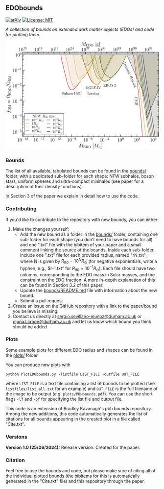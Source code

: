 ## EDObounds

 [![arXiv](https://img.shields.io/badge/arXiv-2007.10722-B31B1B.svg)](...) [![License: MIT](https://img.shields.io/badge/License-MIT-yellow.svg)](https://opensource.org/licenses/MIT)

*A collection of bounds on extended dark matter objects (EDOs) and code for plotting them.*

 ![All PBH bounds](plots/bounds_all.png)


### Bounds

The list of all available, tabulated bounds can be found in the [bounds/](bounds/) folder, with a dedicated sub-folder for each shape: NFW subhalos, boson stars, uniform spheres and ultra-compact minihalos (see paper for a description of their density functions).

In Section 3 of the paper we explain in detail how to use the code.

### Contributing

If you'd like to contribute to the repository with new bounds, you can either:
1. Make the changes yourself:
	* Add the new bound as a folder in the [bounds/](bounds/) folder, containing one sub-folder for each shape (you don't need to have bounds for all) and one ".txt" file with the bibitem of your paper and a small comment linking the source of the bounds. Inside each sub-folder, include one ".txt" file for each provided radius, named "rN.txt", where N is given by $R_{90}=10^N R_{\odot}$ (for negative exponentials, write a hyphen, e.g., $r-1.txt" for $R_{90}=10^{-1}R_{\odot}$). Each file should have two columns, corresponding to the EDO mass in Solar masses, and the constraint on the EDO fraction. A more in-depth explanation of this can be found in Section 3.2 of this paper.
	* Update the [bounds/README.md](https://github.com/SergioSevi/EDObounds/blob/master/bounds/README.md) file with information about the new bound.
	* Submit a pull request
2. Create an issue on the GitHub repository with a link to the paper/bound you believe is missing.  
3. Contact us directly at sergio.sevillano-munoz@durham.ac.uk or djuna.l.croon@durham.ac.uk and let us know which bound you think should be added.

### Plots

Some example plots for different EDO radius and shapes can be found in the [plots/](plots/) folder.

You can produce new plots with
```
python PlotEDObounds.py -listfile LIST_FILE -outfile OUT_FILE
```
where `LIST_FILE` is a text file containing a list of bounds to be plotted (see `listfiles/list_all.txt` for an example) and `OUT_FILE` is the full filename of the image to be output (e.g. `plots/PBHbounds.pdf`). You can use the short flags `-lf` and `-of` for specifying the list file and output file.


This code is an extension of Bradley Kavanagh's pbh bounds repository. Among the new additions, this code automatically generates the list of citations for all bounds appearing in the created plot in a file called "Cite.txt".
### Versions

**Version 1.0 (25/06/2024):** Release version. Created for the paper.

### Citation

Feel free to use the bounds and code, but please make sure of citing all of the individual plotted bounds (the bibitems for this is automatically generated in the "Cite.txt" file) and this repository through the paper.

